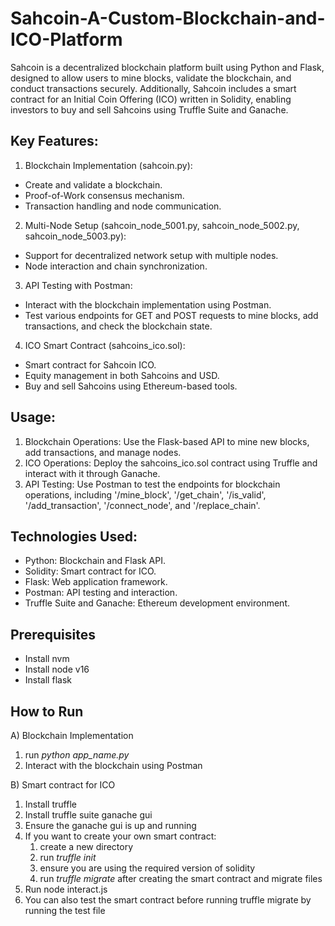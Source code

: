 # Sahcoin-A-Custom-Blockchain-and-ICO-Platform

Sahcoin is a decentralized blockchain platform built using Python and Flask, designed to allow users to mine blocks, validate the blockchain, and conduct transactions securely. Additionally, Sahcoin includes a smart contract for an Initial Coin Offering (ICO) written in Solidity, enabling investors to buy and sell Sahcoins using Truffle Suite and Ganache.

## Key Features:
1) Blockchain Implementation (sahcoin.py):
  * Create and validate a blockchain.
  * Proof-of-Work consensus mechanism.
  * Transaction handling and node communication.

2) Multi-Node Setup (sahcoin_node_5001.py, sahcoin_node_5002.py, sahcoin_node_5003.py):
  * Support for decentralized network setup with multiple nodes.
  * Node interaction and chain synchronization.

3) API Testing with Postman:
  * Interact with the blockchain implementation using Postman.
  * Test various endpoints for GET and POST requests to mine blocks, add transactions, and check the blockchain state.

4) ICO Smart Contract (sahcoins_ico.sol):
  * Smart contract for Sahcoin ICO.
  * Equity management in both Sahcoins and USD.
  * Buy and sell Sahcoins using Ethereum-based tools.

## Usage:
1) Blockchain Operations: Use the Flask-based API to mine new blocks, add transactions, and manage nodes.
2) ICO Operations: Deploy the sahcoins_ico.sol contract using Truffle and interact with it through Ganache.
3) API Testing: Use Postman to test the endpoints for blockchain operations, including '/mine_block', '/get_chain', '/is_valid', '/add_transaction', '/connect_node', and '/replace_chain'.

## Technologies Used:
* Python: Blockchain and Flask API.
* Solidity: Smart contract for ICO.
* Flask: Web application framework.
* Postman: API testing and interaction.
* Truffle Suite and Ganache: Ethereum development environment.

## Prerequisites
* Install nvm
* Install node v16
* Install flask

## How to Run
A) Blockchain Implementation
1) run _python app_name.py_
2) Interact with the blockchain using Postman

B) Smart contract for ICO
1) Install truffle
2) Install truffle suite ganache gui
3) Ensure the ganache gui is up and running
4) If you want to create your own smart contract:
   1) create a new directory
   2) run _truffle init_
   3) ensure you are using the required version of solidity
   4) run _truffle migrate_ after creating the smart contract and migrate files
5) Run node interact.js
6) You can also test the smart contract before running truffle migrate by running the test file

